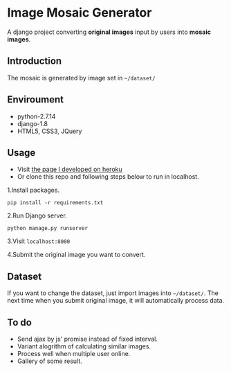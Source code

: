 # Image Mosaic Generator

A django project converting **original images** input by users into **mosaic images**.

## Introduction ##

The mosaic is generated by image set in `~/dataset/` 

## Enviroument ##
- python-2.7.14
- django-1.8
- HTML5, CSS3, JQuery

## Usage ##
- Visit [the page I developed on heroku](https://py-mosaic-image.herokuapp.com/)
- Or clone this repo and following steps below to run in localhost.

1.Install packages.

    pip install -r requirements.txt
  
2.Run Django server.

    python manage.py runserver

3.Visit `localhost:8000`

4.Submit the original image you want to convert.

## Dataset
If you want to change the dataset, just import images into `~/dataset/`. The next time when you submit original image, it will automatically process data.  

## To do
- Send ajax by js' promise instead of fixed interval.
- Variant alogrithm of calculating similar images.
- Process well when multiple user online.
- Gallery of some result.
